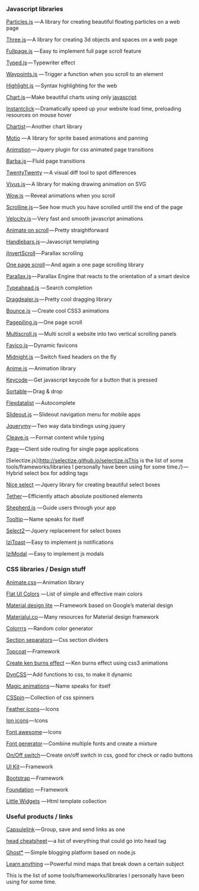 ### Javascript libraries

[Particles.js](http://vincentgarreau.com/particles.js/) — A library for creating beautiful floating particles on a web page

[Three.js](https://threejs.org/) — A library for creating 3d objects and spaces on a web page

[Fullpage.js](https://alvarotrigo.com/fullPage/#firstPage) — Easy to implement full page scroll feature

[Typed.js](http://www.mattboldt.com/demos/typed-js/) — Typewriter effect

[Waypoints.js](http://imakewebthings.com/waypoints/) — Trigger a function when you scroll to an element

[Highlight.js](https://highlightjs.org/) — Syntax highlighting for the web

[Chart.js](http://www.chartjs.org/) — Make beautiful charts using only [javascript](https://hackernoon.com/tagged/javascript)

[Instantclick](http://instantclick.io/) — Dramatically speed up your website load time, preloading resources on mouse hover

[Chartist](http://gionkunz.github.io/chartist-js/index.html) — Another chart library

[Motio](http://darsa.in/motio/#!introduction) — A library for sprite based animations and panning

[Animstion](http://git.blivesta.com/animsition/) — Jquery plugin for css animated page transitions

[Barba.js](https://github.com/luruke/barba.js) — Fluid page transitions

[TwentyTwenty](http://zurb.com/playground/twentytwenty) — A visual diff tool to spot differences

[Vivus.js](https://github.com/maxwellito/vivus#vivusjs) — A library for making drawing animation on SVG

[Wow.js](http://mynameismatthieu.com/WOW/) — Reveal animations when you scroll

[Scrolline.js](https://github.com/anthonyly/Scrolline.js) — See how much you have scrolled untill the end of the page

[Velocity.js](http://velocityjs.org/) — Very fast and smooth javascript animations

[Animate on scroll](http://michalsnik.github.io/aos/) — Pretty straightforward

[Handlebars.js](http://handlebarsjs.com/) — Javascript templating

[jInvertScroll](http://www.pixxelfactory.net/jInvertScroll/) — Parallax scrolling

[One page scroll](https://github.com/peachananr/onepage-scroll) — And again a one page scrolling library

[Parallax.js](https://github.com/wagerfield/parallax) — Parallax Engine that reacts to the orientation of a smart device

[Typeahead.js](http://twitter.github.io/typeahead.js/) — Search completion

[Dragdealer.js](http://skidding.github.io/dragdealer/) — Pretty cool dragging library

[Bounce.js](http://bouncejs.com/) — Create cool CSS3 animations

[Pagepiling.js](https://github.com/alvarotrigo/pagePiling.js) — One page scroll

[Multiscroll.js](https://github.com/alvarotrigo/multiscroll.js) — Multi scroll a website into two vertical scrolling panels

[Favico.js](http://lab.ejci.net/favico.js/) — Dynamic favicons

[Midnight.js](http://aerolab.github.io/midnight.js/) — Switch fixed headers on the fly

[Anime.js](http://animejs.com/) — Animation library

[Keycode](http://keycode.info/) — Get javascript keycode for a button that is pressed

[Sortable](http://rubaxa.github.io/Sortable/) — Drag & drop

[Flexdatalist](http://projects.sergiodinislopes.pt/flexdatalist/) — Autocomplete

[Slideout.js](https://slideout.js.org/) — Slideout navigation menu for mobile apps

[Jquerymy](http://jquerymy.com/#/) — Two way data bindings using jquery

[Cleave.js](http://nosir.github.io/cleave.js/) — Format content while typing

[Page](http://smalljs.org/client-side-routing/page/) — Client side routing for single page applications

[Selectize.js](http://selectize.github.io/selectize.jsThis is the list of some tools/frameworks/libraries I personally have been using for some time./) — Hybrid select box for adding tags

[Nice select](http://hernansartorio.com/jquery-nice-select/) — Jquery library for creating beautiful select boxes

[Tether](http://tether.io/) — Efficiently attach absolute positioned elements

[Shepherd.js](https://github.com/HubSpot/shepherd) — Guide users through your app

[Tooltip](https://github.com/HubSpot/tooltip) — Name speaks for itself

[Select2](https://select2.github.io/) — Jquery replacement for select boxes

[IziToast](http://izitoast.marcelodolce.com/) — Easy to implement js notifications

[IziModal](http://izimodal.marcelodolce.com/) — Easy to implement js modals

### CSS libraries / Design stuff

[Animate.css](https://daneden.github.io/animate.css/) — Animation library

[Flat UI Colors](https://flatuicolors.com/) — List of simple and effective main colors

[Material design lite](https://getmdl.io/index.html) — Framework based on Google’s material design

[Materialui.co](https://www.materialui.co/) — Many resources for Material design framework

[Colorrrs](https://www.webpagefx.com/web-design/random-color-picker/) — Random color generator

[Section separators](https://tympanus.net/Development/SectionSeparators/) — Css section dividers

[Topcoat](http://topcoat.io/) — Framework

[Create ken burns effect](https://www.kirupa.com/html5/ken_burns_effect_css.htm) — Ken burns effect using css3 animations

[DynCSS](http://www.vittoriozaccaria.net/dyn-css/) — Add functions to css, to make it dynamic

[Magic animations](https://www.minimamente.com/example/magic_animations/) — Name speaks for itself

[CSSpin](https://webkul.github.io/csspin/) — Collection of css spinners

[Feather icons](https://feathericons.com/) — Icons

[Ion icons](http://ionicons.com/) — Icons

[Font awesome](http://fontawesome.io/) — Icons

[Font generator](http://brandmark.io/font-generator/) — Combine multiple fonts and create a mixture

[On/Off switch](https://proto.io/freebies/onoff/) — Create on/off switch in css, good for check or radio buttons

[UI Kit](https://getuikit.com/) — Framework

[Bootstrap](http://getbootstrap.com/) — Framework

[Foundation](http://foundation.zurb.com/) — Framework

[Little Widgets](https://niceverynice.com/little-widgets/) — Html template collection

### Useful products / links

[Capsulelink](http://capsulelink.com) — Group, save and send links as one

[head cheatsheet](https://github.com/joshbuchea/HEAD) — a list of everything that could go into head tag

[Ghost*](https://ghost.org/) — Simple blogging platform based on node.js

[Learn anything](https://learn-anything.xyz/learn-anything) — Powerful mind maps that break down a certain subject

This is the list of some tools/frameworks/libraries I personally have been using for some time.